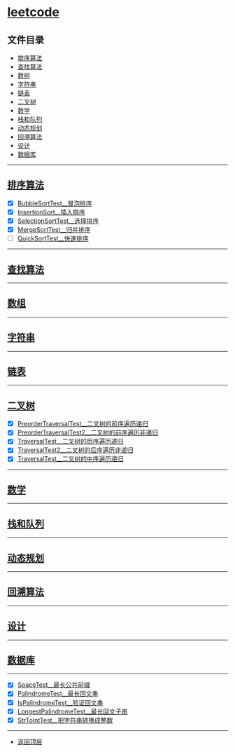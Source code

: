 
# [leetcode](../README.md)

## 文件目录

- [排序算法](#排序算法)
- [查找算法](#查找算法)
- [数组](#数组)
- [字符串](#字符串)
- [链表](#链表)
- [二叉树](#二叉树)
- [数学](#数学)
- [栈和队列](#栈和队列)
- [动态规划](#动态规划)
- [回溯算法](#回溯算法)
- [设计](#设计)
- [数据库](#数据库)

----------------

## [排序算法](src/main/java/com/cpucode/sort)

- [x] [BubbleSortTest__冒泡排序](src/main/java/com/cpucode/sort/bubble/BubbleSortTest.java)
- [x] [InsertionSort__插入排序](src/main/java/com/cpucode/sort/insertion/InsertionSort.java)
- [x] [SelectionSortTest__选择排序](src/main/java/com/cpucode/sort/selection/SelectionSortTest.java)
- [x] [MergeSortTest__归并排序](src/main/java/com/cpucode/sort/merge/MergeSortTest.java)
- [ ] [QuickSortTest__快速排序](src/main/java/com/cpucode/sort/quick/QuickSortTest.java)

------------------------

## [查找算法](src/main/java/com/cpucode/search)

------------------

## [数组]()


------------------------

## [字符串]()


---------------

## [链表]()


-------------

## [二叉树](src/main/java/com/cpucode/binary/tree)

- [x] [PreorderTraversalTest__二叉树的前序遍历递归](src/main/java/com/cpucode/binary/tree/PreorderTraversalTest.java)
- [x] [PreorderTraversalTest2__二叉树的前序遍历非递归](src/main/java/com/cpucode/binary/tree/PreorderTraversalTest2.java)
- [x] [TraversalTest__二叉树的后序遍历递归](src/main/java/com/cpucode/binary/tree/postorder/TraversalTest.java)
- [x] [TraversalTest2__二叉树的后序遍历非递归](src/main/java/com/cpucode/binary/tree/postorder/TraversalTest2.java)
- [x] [TraversalTest__二叉树的中序遍历递归](src/main/java/com/cpucode/binary/tree/inorder/TraversalTest.java)

------------------------

## [数学]()


--------------

## [栈和队列]()

-----------------

## [动态规划]()

-------------

## [回溯算法]()

------------------

## [设计]()


-------------

## [数据库]()



--------------------------

- [x] [SpaceTest__最长公共前缀](src/main/java/com/cpucode/longpublic/SpaceTest.java)
- [x] [PalindromeTest__最长回文串](src/main/java/com/cpucode/longest/PalindromeTest.java)
- [x] [IsPalindromeTest__验证回文串](src/main/java/com/cpucode/palindrome/IsPalindromeTest.java)
- [x] [LongestPalindromeTest__最长回文子串](src/main/java/com/cpucode/longest/LongestPalindromeTest.java)
- [x] [StrToIntTest__把字符串转换成整数](src/main/java/com/cpucode/strtoint/StrToIntTest.java)

---------------------

- [返回顶层](../README.md)